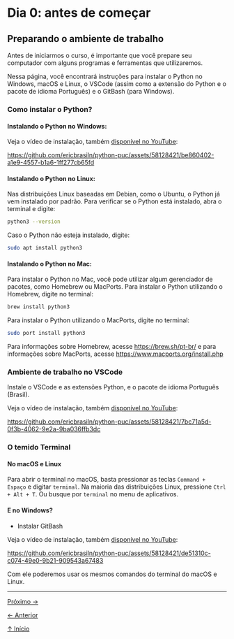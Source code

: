 # Dia 0: antes de começar

## Preparando o ambiente de trabalho

Antes de iniciarmos o curso, é importante que você prepare seu computador com alguns programas e ferramentas que utilizaremos.

Nessa página, você encontrará instruções para instalar o Python no Windows, macOS e Linux, o VSCode (assim como a extensão do Python e o pacote de idioma Português) e o GitBash (para Windows).

### Como instalar o Python?

#### Instalando o Python no Windows:

Veja o vídeo de instalação, também [disponível no YouTube](https://youtu.be/QPmIsKgdifI):

https://github.com/ericbrasiln/python-puc/assets/58128421/be860402-a1e9-4557-b1a6-1ff277cb65fd

#### Instalando o Python no Linux:

Nas distribuições Linux baseadas em Debian, como o Ubuntu, o Python já vem instalado por padrão. Para verificar se o Python está instalado, abra o terminal e digite:

```bash
python3 --version
```

Caso o Python não esteja instalado, digite:

```bash
sudo apt install python3
```

#### Instalando o Python no Mac:

Para instalar o Python no Mac, você pode utilizar algum gerenciador de pacotes, como Homebrew ou MacPorts. Para instalar o Python utilizando o Homebrew, digite no terminal:

```bash
brew install python3
```

Para instalar o Python utilizando o MacPorts, digite no terminal:

```bash
sudo port install python3
```

Para informações sobre Homebrew, acesse https://brew.sh/pt-br/ e para informações sobre MacPorts, acesse https://www.macports.org/install.php

### Ambiente de trabalho no VSCode

Instale o VSCode e as extensões Python, e o pacote de idioma Português (Brasil).

Veja o vídeo de instalação, também [disponível no YouTube](https://youtu.be/VyY1xDSl6wU):

https://github.com/ericbrasiln/python-puc/assets/58128421/7bc71a5d-0f3b-4062-9e2a-9ba036ffb3dc

### O temido Terminal

#### No macOS e Linux

Para abrir o terminal no macOS, basta pressionar as teclas `Command + Espaço` e digitar `terminal`. Na maioria das distribuições Linux, pressione `Ctrl + Alt + T`. Ou busque por `terminal` no menu de aplicativos.

#### E no Windows?

- Instalar GitBash

Veja o vídeo de instalação, também [disponível no YouTube](https://youtu.be/PGIuYvkctj0):

https://github.com/ericbrasiln/python-puc/assets/58128421/de51310c-c074-49e0-9b21-909543a67483

Com ele poderemos usar os mesmos comandos do terminal do macOS e Linux.

---

[Próximo →](dia1.ipynb)

[← Anterior](README.md)

[↑ Início](./README.md)
